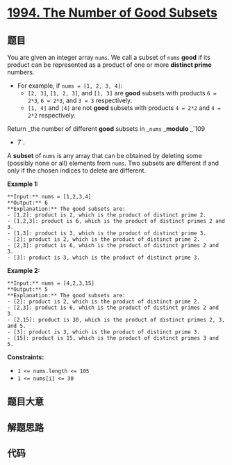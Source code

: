 # [1994. The Number of Good Subsets](https://leetcode.com/problems/the-number-of-good-subsets)

## 题目

You are given an integer array `nums`. We call a subset of `nums` **good** if
its product can be represented as a product of one or more **distinct prime**
numbers.

  * For example, if `nums = [1, 2, 3, 4]`: 
    * `[2, 3]`, `[1, 2, 3]`, and `[1, 3]` are **good** subsets with products `6 = 2*3`, `6 = 2*3`, and `3 = 3` respectively.
    * `[1, 4]` and `[4]` are not **good** subsets with products `4 = 2*2` and `4 = 2*2` respectively.

Return _the number of different **good** subsets in _`nums` _**modulo** _`109
+ 7`.

A **subset** of `nums` is any array that can be obtained by deleting some
(possibly none or all) elements from `nums`. Two subsets are different if and
only if the chosen indices to delete are different.



**Example 1:**

    
    
    **Input:** nums = [1,2,3,4]
    **Output:** 6
    **Explanation:** The good subsets are:
    - [1,2]: product is 2, which is the product of distinct prime 2.
    - [1,2,3]: product is 6, which is the product of distinct primes 2 and 3.
    - [1,3]: product is 3, which is the product of distinct prime 3.
    - [2]: product is 2, which is the product of distinct prime 2.
    - [2,3]: product is 6, which is the product of distinct primes 2 and 3.
    - [3]: product is 3, which is the product of distinct prime 3.
    

**Example 2:**

    
    
    **Input:** nums = [4,2,3,15]
    **Output:** 5
    **Explanation:** The good subsets are:
    - [2]: product is 2, which is the product of distinct prime 2.
    - [2,3]: product is 6, which is the product of distinct primes 2 and 3.
    - [2,15]: product is 30, which is the product of distinct primes 2, 3, and 5.
    - [3]: product is 3, which is the product of distinct prime 3.
    - [15]: product is 15, which is the product of distinct primes 3 and 5.
    



**Constraints:**

  * `1 <= nums.length <= 105`
  * `1 <= nums[i] <= 30`


## 题目大意

## 解题思路

## 代码

```javascript

```
